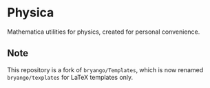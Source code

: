 # Physica
Mathematica utilities for physics, created for personal convenience.

## Note
This repository is a fork of `bryango/Templates`, which is now renamed `bryango/texplates` for LaTeX templates only.
